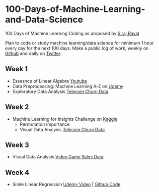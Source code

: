 # 100-Days-of-Machine-Learning-and-Data-Science

100 Days of Machine Learning Coding as proposed by [Siraj Raval](https://github.com/llSourcell)

Plan to code or study machine learning/data science for minimum 1 hour every day for the next 100 days.
Make a public log of work, weekly on [Github](https://github.com/harshbg/100-Days-of-Machine-Learning-and-Data-Science) and daily on [Twitter](https://twitter.com/harshbg/status/1039606832044625921).

## Week 1

* Essesnce of Linear Algebra [Youtube](https://www.youtube.com/watch?v=kjBOesZCoqc&index=1&list=PLZHQObOWTQDPD3MizzM2xVFitgF8hE_ab)
* Data Preprocessing: Machine Learning A-Z on [Udemy](https://www.udemy.com/machinelearning/learn/v4/content)
* Exploratory Data Analysis [Telecom Churn Data](https://github.com/harshbg/Telecom-Churn-Data-Analysis/blob/master/Exploratory%20Data%20Analysis.ipynb) 

## Week 2

* Machine Learning for Insights Challenge on [Kaggle](https://www.kaggle.com/ml-for-insights-signup)
  * Permutation Importance
  * Visual Data Analysis [Telecom Churn Data](https://github.com/harshbg/Telecom-Churn-Data-Analysis/blob/master/2-Visual%20Data%20Analysis.ipynb)

## Week 3  

* Visual Data Analysis [Video Game Sales Data](https://github.com/harshbg/100-Days-of-Machine-Learning-and-Data-Science/blob/master/Projects/Video%20Game%20Sales/Video%20Game%20Visualization.ipynb)

## Week 4
* Simle Linear Regression [Udemy Video](https://www.udemy.com/machinelearning/learn/v4/t/lecture/5683454?start=0) | [Github Code](https://github.com/harshbg/100-Days-of-Machine-Learning-and-Data-Science/blob/master/Code/Regression.ipynb)
